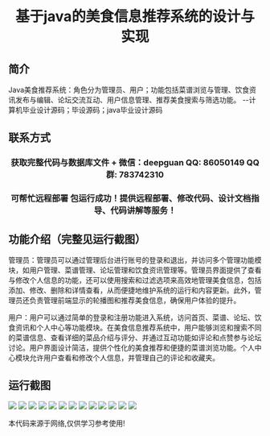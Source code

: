 <p><h1 align="center">基于java的美食信息推荐系统的设计与实现</h1></p>

## 简介
Java美食推荐系统：角色分为管理员、用户；功能包括菜谱浏览与管理、饮食资讯发布与编辑、论坛交流互动、用户信息管理、推荐美食搜索与筛选功能。    --计算机毕业设计源码；毕设源码；java毕业设计源码


## 联系方式
<p><h3 align="center">获取完整代码与数据库文件 + 微信：deepguan QQ: 86050149 QQ群: 783742310</h3></p>
<p><h3 align="center">可帮忙远程部署 包运行成功！提供远程部署、修改代码、设计文档指导、代码讲解等服务！</h3></p>

## 功能介绍（完整见运行截图）
管理员：管理员可以通过管理后台进行账号的登录和退出，并访问多个管理功能模块，如用户管理、菜谱管理、论坛管理和饮食资讯管理等。管理员界面提供了查看与修改个人信息的功能，还可以使用搜索和过滤选项来高效地管理美食信息，包括添加、修改、删除和详情查看，从而便捷地维护系统的运行和内容更新。此外，管理员还负责管理前端显示的轮播图和推荐美食信息，确保用户体验的提升。

用户：用户可以通过简单的登录和注册功能进入系统，访问首页、菜谱、论坛、饮食资讯和个人中心等功能模块。在美食信息推荐系统中，用户能够浏览和搜索不同的菜谱信息、查看详细的菜品介绍与评分、并通过互动功能如评论和点赞参与论坛讨论。用户界面设计简洁，提供个性化的美食推荐和便捷的菜谱浏览功能。个人中心模块允许用户查看和修改个人信息，并管理自己的评论和收藏夹。


## 运行截图
![](https://bs-1329754181.cos.ap-shanghai.myqcloud.com/spring/FoodInformationRecommendationSystemDesignAndImplementation/img/001.jpg)
![](https://bs-1329754181.cos.ap-shanghai.myqcloud.com/spring/FoodInformationRecommendationSystemDesignAndImplementation/img/002.jpg)
![](https://bs-1329754181.cos.ap-shanghai.myqcloud.com/spring/FoodInformationRecommendationSystemDesignAndImplementation/img/003.jpg)
![](https://bs-1329754181.cos.ap-shanghai.myqcloud.com/spring/FoodInformationRecommendationSystemDesignAndImplementation/img/004.jpg)
![](https://bs-1329754181.cos.ap-shanghai.myqcloud.com/spring/FoodInformationRecommendationSystemDesignAndImplementation/img/005.jpg)
![](https://bs-1329754181.cos.ap-shanghai.myqcloud.com/spring/FoodInformationRecommendationSystemDesignAndImplementation/img/006.jpg)
![](https://bs-1329754181.cos.ap-shanghai.myqcloud.com/spring/FoodInformationRecommendationSystemDesignAndImplementation/img/007.jpg)
![](https://bs-1329754181.cos.ap-shanghai.myqcloud.com/spring/FoodInformationRecommendationSystemDesignAndImplementation/img/008.jpg)
![](https://bs-1329754181.cos.ap-shanghai.myqcloud.com/spring/FoodInformationRecommendationSystemDesignAndImplementation/img/009.jpg)
![](https://bs-1329754181.cos.ap-shanghai.myqcloud.com/spring/FoodInformationRecommendationSystemDesignAndImplementation/img/010.jpg)
![](https://bs-1329754181.cos.ap-shanghai.myqcloud.com/spring/FoodInformationRecommendationSystemDesignAndImplementation/img/011.jpg)
![](https://bs-1329754181.cos.ap-shanghai.myqcloud.com/spring/FoodInformationRecommendationSystemDesignAndImplementation/img/012.jpg)
![](https://bs-1329754181.cos.ap-shanghai.myqcloud.com/spring/FoodInformationRecommendationSystemDesignAndImplementation/img/013.jpg)

<p>本代码来源于网络,仅供学习参考使用!</p>

